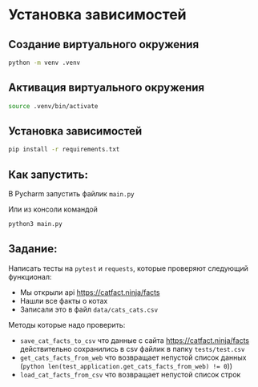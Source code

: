 # Установка зависимостей

## Создание виртуального окружения

```bash
python -m venv .venv
```

## Активация виртуального окружения

```bash
source .venv/bin/activate
```

## Установка зависимостей

```bash
pip install -r requirements.txt
```


## Как запустить:

В Pycharm запустить файлик `main.py`


Или из консоли командой

```bash
python3 main.py
```

## Задание:

Написать тесты на `pytest` и `requests`, которые проверяют следующий функционал:

- Мы открыли api https://catfact.ninja/facts
- Нашли все факты о котах
- Записали это в файл `data/cats_cats.csv`

Методы которые надо проверить:

- `save_cat_facts_to_csv` что данные с сайта https://catfact.ninja/facts действительно сохранились в csv файлик в папку `tests/test.csv`
- `get_cats_facts_from_web` что возвращает непустой список данных (```python len(test_application.get_cats_facts_from_web) != 0```))
- `load_cat_facts_from_csv` что возвращает непустой список строк